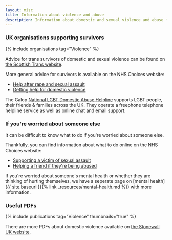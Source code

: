 ```yaml
---
layout: misc
title: Information about violence and abuse
description: Information about domestic and sexual violence and abuse for trans, nonbinary, and gender non-conforming people in the UK
---
```


### UK organisations supporting survivors

{% include organisations tag="Violence" %}

Advice for trans survivors of domestic and sexual violence can be found on [the Scottish Trans website](https://www.scottishtrans.org/trans-rights/practice/sexual-violence-abuse/).

More general advice for survivors is available on the NHS Choices website:

- [Help after rape and sexual assault](https://www.nhs.uk/live-well/sexual-health/help-after-rape-and-sexual-assault/)
- [Getting help for domestic violence](https://www.nhs.uk/live-well/healthy-body/getting-help-for-domestic-violence/)

The Galop [National LGBT Domestic Abuse Helpline](http://www.galop.org.uk/domesticabuse/) supports LGBT people, their friends & families across the UK. They operate a freephone telephone helpline service as well as online chat and email support.

### If you're worried about someone else

It can be difficult to know what to do if you're worried about someone else.

Thankfully, you can find information about what to do online on the NHS Choices website:

- [Supporting a victim of sexual assault](https://www.nhs.uk/live-well/sexual-health/help-after-rape-and-sexual-assault/#supporting-a-victim-of-sexual-assault)
- [Helping a friend if they're being abused](https://www.nhs.uk/live-well/healthy-body/getting-help-for-domestic-violence/#helping-a-friend-if-theyre-being-abused)

If you're worried about someone's mental health or whether they are thinking of hurting themselves, we have a seperate page on [mental health]({{ site.baseurl }}{% link _resources/mental-health.md %}) with more information.

### Useful PDFs

{% include publications tag="Violence" thumbnails="true" %}

There are more PDFs about domestic violence available on [the Stonewall UK website](https://www.stonewall.org.uk/help-advice/criminal-law/domestic-violence).